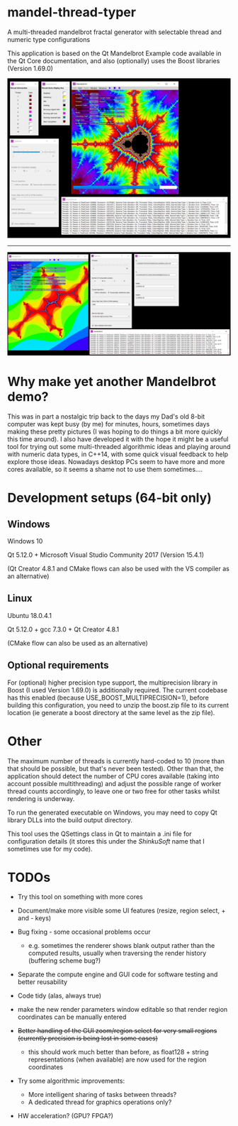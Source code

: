 # mandel-thread-typer
A multi-threaded mandelbrot fractal generator with selectable thread and numeric type configurations

This application is based on the Qt Mandelbrot Example code available in the Qt Core documentation, and also (optionally) uses the Boost libraries (Version 1.69.0)

![Alt text](./snapshots/MandelThreadTyperScreenGrab.jpg?raw=true "Screen Shot")

____

![Alt text](./snapshots/smallRegion.jpg?raw=true "Small region + parameters screen shot")

Why make yet another Mandelbrot demo?
==================================

This was in part a nostalgic trip back to the days my Dad's old 8-bit computer was kept busy (by me) for minutes, hours, sometimes days making these pretty pictures (I was hoping to do things a bit more quickly this time around). 
I also have developed it with the hope it might be a useful tool for trying out some multi-threaded algorithmic ideas and playing around with numeric data types, in C++14, with some quick visual feedback to help explore those ideas.
Nowadays desktop PCs seem to have more and more cores available, so it seems a shame not to use them sometimes....

Development setups (64-bit only)
=======================

Windows
----------
Windows 10

Qt 5.12.0 + Microsoft Visual Studio Community 2017 (Version 15.4.1)

(Qt Creator 4.8.1 and CMake flows can also be used with the VS compiler as an alternative)

Linux
-------
Ubuntu 18.0.4.1

Qt 5.12.0  + gcc 7.3.0 + Qt Creator 4.8.1

(CMake flow can also be used as an alternative)

Optional requirements
---------------------
For (optional) higher precision type support, the multiprecision library in Boost (I used Version 1.69.0) is additionally required.
The current codebase has this enabled (because USE_BOOST_MULTIPRECISION=1), before building this configuration, you need to unzip the boost.zip file to its current location (ie generate a boost directory at the same level as the zip file).

Other
===============
The maximum number of threads is currently hard-coded to 10 (more than that should be possible, but that's never been tested).
Other than that, the application should detect the number of CPU cores available (taking into account possible multithreading) and adjust the possible range of worker thread counts accordingly, to leave one or two free for other tasks whilst rendering is underway.

To run the generated executable on Windows, you may need to copy Qt library DLLs into the build output directory.

This tool uses the QSettings class in Qt to maintain a .ini file for configuration details (it stores this under the _ShinkuSoft_ name that I sometimes use for my code).

TODOs
===============
* Try this tool on something with more cores

* Document/make more visible some UI features (resize, region select, + and - keys)

* Bug fixing - some occasional problems occur
     + e.g. sometimes the renderer shows blank output rather than the computed results, usually when traversing the render history (buffering scheme bug?)

* Separate the compute engine and GUI code for software testing and better reusability

* Code tidy (alas, always true)

* make the new render parameters window editable so that render region coordinates can be manually entered

* ~~Better handling of the GUI zoom/region select for very small regions (currently precision is being lost in some cases)~~
     + this should work much better than before, as float128 + string representations (when available) are now used for the region coordinates

* Try some algorithmic improvements:
     + More intelligent sharing of tasks between threads?
     + A dedicated thread for graphics operations only?

* HW acceleration? (GPU? FPGA?)







